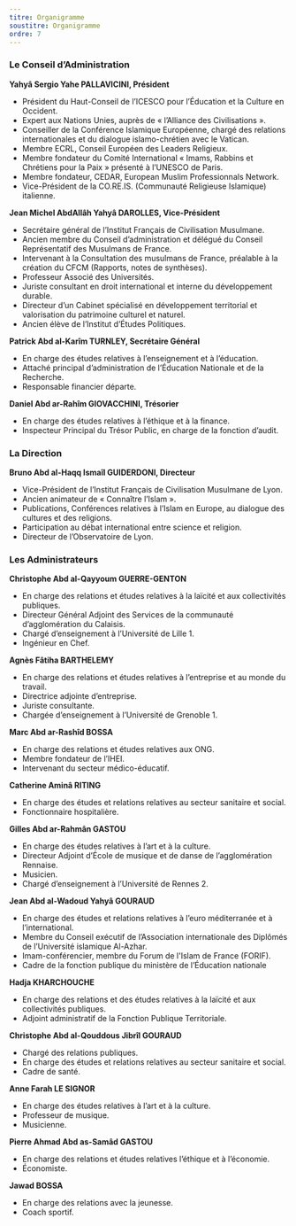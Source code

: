 ```yaml
---
titre: Organigramme
soustitre: Organigramme
ordre: 7
---
```

### Le Conseil d’Administration

**Yahyâ Sergio Yahe PALLAVICINI, Président**

* Président du Haut-Conseil de l’ICESCO pour l’Éducation et la Culture en Occident.
* Expert aux Nations Unies, auprès de «&nbsp;l’Alliance des Civilisations&nbsp;».
* Conseiller de la Conférence Islamique Européenne, chargé des relations internationales et du dialogue islamo-chrétien avec le Vatican.
* Membre ECRL, Conseil Européen des Leaders Religieux.
* Membre fondateur du Comité International «&nbsp;Imams, Rabbins et Chrétiens pour la Paix&nbsp;» présenté à l’UNESCO de Paris.
* Membre fondateur, CEDAR, European Muslim Professionnals Network.
* Vice-Président de la CO.RE.IS. (Communauté Religieuse Islamique) italienne.

**Jean Michel AbdAllâh Yahyâ DAROLLES, Vice-Président**

* Secrétaire général de l’Institut Français de Civilisation Musulmane.
* Ancien membre du Conseil d’administration et délégué du Conseil Représentatif des Musulmans de France.
* Intervenant à la Consultation des musulmans de France, préalable à la création du CFCM (Rapports, notes de synthèses).
* Professeur Associé des Universités.
* Juriste consultant en droit international et interne du développement durable.
* Directeur d’un Cabinet spécialisé en développement territorial et valorisation du patrimoine culturel et naturel.
* Ancien élève de l’Institut d’Études Politiques. 

**Patrick Abd al-Karîm TURNLEY, Secrétaire Général**

* En charge des études relatives à l’enseignement et à l’éducation.
* Attaché principal d’administration de l’Éducation Nationale et de la Recherche.
* Responsable financier départe. 

**Daniel Abd ar-Rahîm GIOVACCHINI, Trésorier**

* En charge des études relatives à l’éthique et à la finance.
* Inspecteur Principal du Trésor Public, en charge de la fonction d’audit.

### La Direction

**Bruno Abd al-Haqq Ismaîl GUIDERDONI, Directeur**

* Vice-Président de l’Institut Français de Civilisation Musulmane de Lyon.
* Ancien animateur de «&nbsp;Connaître l’Islam&nbsp;».
* Publications, Conférences relatives à l’Islam en Europe, au dialogue des cultures et des religions.
* Participation au débat international entre science et religion.
* Directeur de l’Observatoire de Lyon.

### Les Administrateurs

**Christophe Abd al-Qayyoum GUERRE-GENTON**

* En charge des relations et études relatives à la laïcité et aux collectivités publiques.
* Directeur Général Adjoint des Services de la communauté d’agglomération du Calaisis.
* Chargé d’enseignement à l’Université de Lille 1.
* Ingénieur en Chef. 

**Agnès Fâtiha BARTHELEMY**

* En charge des relations et études relatives à l’entreprise et au monde du travail.
* Directrice adjointe d’entreprise.
* Juriste consultante.
* Chargée d’enseignement à l’Université de Grenoble 1. 

**Marc Abd ar-Rashîd BOSSA**

* En charge des relations et études relatives aux ONG.
* Membre fondateur de l’IHEI.
* Intervenant du secteur médico-éducatif. 

**Catherine Aminâ RITING**

* En charge des études et relations relatives au secteur sanitaire et social.
* Fonctionnaire hospitalière. 

**Gilles Abd ar-Rahmân GASTOU**

* En charge des études relatives à l’art et à la culture.
* Directeur Adjoint d’École de musique et de danse de l’agglomération Rennaise.
* Musicien.
* Chargé d’enseignement à l’Université de Rennes 2. 

**Jean Abd al-Wadoud Yahyâ GOURAUD**

* En charge des études et relations relatives à l’euro méditerranée et à l’international.
* Membre du Conseil exécutif de l’Association internationale des Diplômés de l’Université islamique Al-Azhar.
* Imam-conférencier, membre du Forum de l'Islam de France (FORIF).
* Cadre de la fonction publique du ministère de l’Éducation nationale

**Hadja KHARCHOUCHE**

* En charge des relations et des études relatives à la laïcité et aux collectivités publiques.
* Adjoint administratif de la Fonction Publique Territoriale. 

**Christophe Abd al-Qouddous Jibrîl GOURAUD**

* Chargé des relations publiques.
* En charge des études et relations relatives au secteur sanitaire et social.
* Cadre de santé. 

**Anne Farah LE SIGNOR**

* En charge des études relatives à l’art et à la culture.
* Professeur de musique.
* Musicienne. 

**Pierre Ahmad Abd as-Samâd GASTOU**

* En charge des relations et études relatives l’éthique et à l’économie.
* Économiste. 

**Jawad BOSSA**

* En charge des relations avec la jeunesse.
* Coach sportif.